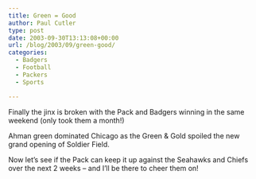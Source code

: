 ```yaml
---
title: Green = Good
author: Paul Cutler
type: post
date: 2003-09-30T13:13:08+00:00
url: /blog/2003/09/green-good/
categories:
  - Badgers
  - Football
  - Packers
  - Sports

---
```

Finally the jinx is broken with the Pack and Badgers winning in the same weekend (only took them a month!)

Ahman green dominated Chicago as the Green & Gold spoiled the new grand opening of Soldier Field.

Now let&#8217;s see if the Pack can keep it up against the Seahawks and Chiefs over the next 2 weeks &#8211; and I&#8217;ll be there to cheer them on!